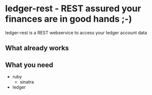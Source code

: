 # ledger-rest - REST assured your finances are in good hands ;-)

ledger-rest is a REST webservice to access your ledger account data

## What already works

## What you need

* ruby
  * sinatra
* ledger
